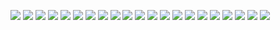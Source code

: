 ![](assets/Intro.PNG)
![](assets/1.PNG)
![](assets/2.PNG)
![](assets/3.PNG)
![](assets/4.PNG)
![](assets/5.PNG)
![](assets/6.PNG)
![](assets/7.PNG)
![](assets/8.PNG)
![](assets/9.PNG)
![](assets/10.PNG)
![](assets/I1.PNG)
![](assets/13.PNG)
![](assets/14.PNG)
![](assets/15.PNG)
![](assets/16.PNG)
![](assets/17.PNG)
![](assets/18.PNG)
![](assets/19.PNG)
![](assets/20.PNG)
![](assets/21.PNG)
